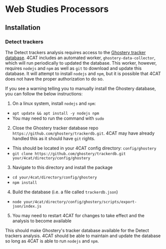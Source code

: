 # Web Studies Processors
## Installation
### Detect trackers
The Detect trackers analysis requires access to the [Ghostery tracker database](https://github.com/ghostery/trackerdb?tab=readme-ov-file#ghostery-tracker-database). 4CAT includes an automated worker, `ghostery-data-collector`, which will run periodically to updated the database. This worker, however, requires `nodejs` and `npm` as well as `git` to download and update this database. It will attempt to install `nodejs` and `npm`, but it is possible that 4CAT does not have the proper authorization to do so.

If you see a warning telling you to manually install the Ghostery database, you can follow the below instructions:

1. On a linux system, install `nodejs` and `npm`:
- `apt update && apt install -y nodejs npm`
- You may need to run the command with `sudo`
2. Close the Ghostery tracker database repo `https://github.com/ghostery/trackerdb.git`. 4CAT may have already handled this as it should have `git` rights.
- This should be located in your 4CAT config directory: `config/ghostery`
- `git clone https://github.com/ghostery/trackerdb.git your/4cat/directory/config/ghostery`
3. Navigate to this directory and install the package
- `cd your/4cat/directory/config/ghostery`
- `npm install`
4. Build the database (i.e. a file called `trackerdb.json`)
- `node your/4cat/directory/config/ghostery/scripts/export-json/index.js`
5. You may need to restart 4CAT for changes to take effect and the analysis to become available

This should make Ghostery's tracker database available for the Detect trackers analysis. 4CAT should be able to maintain and update the database so long as 4CAT is able to run `nodejs` and `npm`.